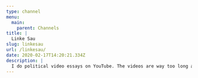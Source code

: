 ```yaml
---
type: channel
menu:
  main:
    parent: Channels
title: |
  Linke Sau
slug: linkesau
url: /linkesau/
date: 2020-02-17T14:20:21.334Z
description: |
  I do political video essays on YouTube. The videos are way too long and it takes a lot of time to work on them. Help!!
---
```

